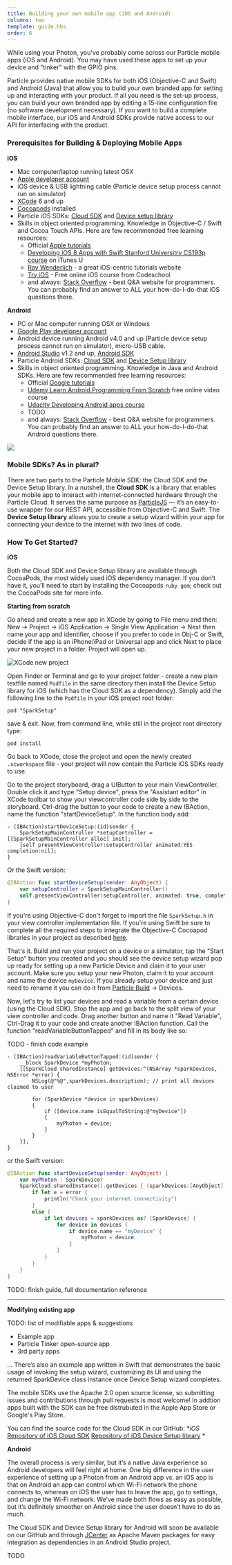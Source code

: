 ```yaml
---
title: Building your own mobile app (iOS and Android)
columns: two
template: guide.hbs
order: 6
---
```


While using your Photon, you've probably come across our Particle mobile apps (iOS and Android). You may have used these apps to set up your device and "tinker" with the GPIO pins.

Particle provides native mobile SDKs for both iOS (Objective-C and Swift) and Android (Java) that allow you to build your own branded app for setting up and interacting with your product. If all you need is the set-up process, you can build your own branded app by editing a 15-line configuration file (no software development necessary). If you want to build a complete mobile interface, our iOS and Android SDKs provide native access to our API for interfacing with the product.

### Prerequisites for Building & Deploying Mobile Apps

**iOS**

- Mac computer/laptop running latest OSX
- [Apple developer account](https://developer.apple.com/programs/)
- iOS device & USB lightning cable (Particle device setup process cannot run on simulator)
- [XCode](https://developer.apple.com/xcode/downloads/) 6 and up
- [Cocoapods](https://cocoapods.org/) installed
- Particle iOS SDKs: [Cloud SDK](http://docs.particle.io/photon/ios/#ios-cloud-sdk) and [Device setup library](http://docs.particle.io/photon/ios/#ios-device-setup-library)
- Skills in object oriented programming. Knowledge in Objective-C / Swift and Cocoa Touch APIs. Here are few recommended free learning resources:
	- Official [Apple tutorials](https://developer.apple.com/library/ios/referencelibrary/GettingStarted/RoadMapiOS/FirstTutorial.html#//apple_ref/doc/uid/TP40011343-CH3-SW1)
	- [Developing iOS 8 Apps with Swift Stanford Universitry CS193p course](https://itunes.apple.com/us/course/developing-ios-8-apps-swift/id961180099) on iTunes U
	- [Ray Wenderlich](http://www.raywenderlich.com/) - a great iOS-centric tutorials website 
	- [Try iOS](https://www.codeschool.com/courses/try-ios) - Free online iOS course from Codeschool
	- and always: [Stack Overflow](http://stackoverflow.com/questions/tagged/ios) - best Q&A website for programmers. You can probably find an answer to ALL your how-do-I-do-that iOS questions there.


**Android**

- PC or Mac computer running OSX or Windows
- [Google Play developer account](https://support.google.com/googleplay/android-developer/answer/6112435?hl=en)
- Android device running Android v4.0 and up (Particle device setup process cannot run on simulator), micro-USB cable.
- [Android Studio](https://developer.android.com/sdk/index.html) v1.2 and up, [Android SDK](https://developer.android.com/sdk/installing/index.html) 
- Particle Android SDKs: [Cloud SDK](TODO) and [Device Setup library](TODO)
- Skills in object oriented programming. Knowledge in Java and Android SDKs. Here are few recommended free learning resources:
	- Official [Google tutorials](https://developer.android.com/training/basics/firstapp/index.html)
	- [Udemy Learn Android Programming From Scratch](https://www.udemy.com/learn-android-programming-from-scratch-beta/) free online video course
	- [Udacity Developing Android apps course](https://www.udacity.com/course/developing-android-apps--ud853)
	- TODO
	- and always: [Stack Overflow](http://stackoverflow.com/questions/tagged/android) - best Q&A website for programmers. You can probably find an answer to ALL your how-do-I-do-that Android questions there.

![](/assets/images/apple-android.png)

### Mobile SDKs? As in plural?

There are two parts to the Particle Mobile SDK: the Cloud SDK and the Device Setup library.
In a nutshell, the **Cloud SDK** is a library that enables your mobile app to interact with internet-connected hardware through the Particle Cloud. It serves the same purpose as [ParticleJS](http://docs.particle.io/photon/javascript/) — it’s an easy-to-use wrapper for our REST API, accessible from Objective-C and Swift. The **Device Setup library** allows you to create a setup wizard within your app for connecting your device to the internet with two lines of code. 

### How To Get Started?

**iOS**

Both the Cloud SDK and Device Setup library are available through CocoaPods, the most widely used iOS dependency manager. If you don’t have it, you’ll need to start by installing the Cocoapods `ruby gem`; check out the CocoaPods site for more info. 

**Starting from scratch**

Go ahead and create a new app in XCode by going to File menu and then:
New -> Project -> iOS Application -> Single View Application -> Next
then name your app and identifier, choose if you prefer to code in Obj-C or Swift, decide if the app is an iPhone/iPad or Universal app and click Next to place your new project in a folder. Project will open up.

![XCode new project](/assets/images/xcode-new-project.png)

 Open Finder or Terminal and go to your project folder - create a new plain textfile named `Podfile` in the same directory then install the Device Setup library for iOS (which has the Cloud SDK as a dependency). Simply add the following line to the `Podfile` in your iOS project root folder:

`pod "SparkSetup"`

save & exit.
Now, from command line, while still in the project root directory type:

`pod install`

Go back to XCode, close the project and open the newly created `.xcworkspace` file - your project will now contain the Particle iOS SDKs ready to use. 

Go to the project storyboard, drag a UIButton to your main ViewController. Double click it and type "Setup device", press the "Assistant editor" in XCode toolbar to show your viewcontroller code side by side to the storyboard. Ctrl-drag the button to your code to create a new IBAction, name the function "startDeviceSetup".
In the function body add:

```objc
- (IBAction)startDeviceSetup:(id)sender {
    SparkSetupMainController *setupController = [[SparkSetupMainController alloc] init];
    [self presentViewController:setupController animated:YES completion:nil];
}
```
Or the Swift version:

```swift
@IBAction func startDeviceSetup(sender: AnyObject) {
    var setupController = SparkSetupMainController()
    self.presentViewController(setupController, animated: true, completion: nil)
}
```

If you're using Objective-C don't forget to import the file `SparkSetup.h` in your view controller implementation file. If you're using Swift be sure to complete all the required steps to integrate the Objective-C Cocoapod libraries in your project as described [here](http://swiftalicio.us/2014/11/using-cocoapods-from-swift/).

That's it. Build and run your project on a device or a simulator, tap the "Start Setup" button you created and you should see the device setup wizard pop up ready for setting up a new Particle Device and claim it to your user account.
Make sure you setup your new Photon, claim it to your account and name the device `myDevice`. If you already setup your device and just need to rename it you can do it from [Particle Build](https://build.particle.io/build) -> Devices.

Now, let's try to list your devices and read a variable from a certain device (using the Cloud SDK). Stop the app and go back to the split view of your view controller and code. Drag another button and name it "Read Variable", Ctrl-Drag it to your code and create another IBAction function. Call the function "readVariableButtonTapped" and fill in its body like so:

TODO - finish code example

```objc
- (IBAction)readVariableButtonTapped:(id)sender {
	__block SparkDevice *myPhoton;
	[[SparkCloud sharedInstance] getDevices:^(NSArray *sparkDevices, NSError *error) {
	    NSLog(@"%@",sparkDevices.description); // print all devices claimed to user

	    for (SparkDevice *device in sparkDevices)
	    {
	        if ([device.name isEqualToString:@"myDevice"])
	        {
	            myPhoton = device;
	        }
	    }
	}];
}
```

or the Swift version:

```swift
@IBAction func startDeviceSetup(sender: AnyObject) {
	var myPhoton : SparkDevice?
	SparkCloud.sharedInstance().getDevices { (sparkDevices:[AnyObject]!, error:NSError!) -> Void in
	    if let e = error {
	        println("Check your internet connectivity")
	    }
	    else {
	        if let devices = sparkDevices as? [SparkDevice] {
	            for device in devices {
	                if device.name == "myDevice" {
	                    myPhoton = device
	                }
	            }
	        }
	    }
	}
}
```


TODO: finish guide, full documentation reference

---

**Modifying existing app**

TODO: list of modifiable apps & suggestions

- Example app
- Particle Tinker open-source app
- 3rd party apps

...
There’s also an example app written in Swift that demonstrates the basic usage of invoking the setup wizard, customizing its UI and using the returned SparkDevice class instance once Device Setup wizard completes.

The mobile SDKs use the Apache 2.0 open source license, so submitting issues and contributions through pull requests is most welcome! In addtion apps built with the SDK can be free distrubuted in the Apple App Store or Google's Play Store.

You can find the source code for the Cloud SDK in our GitHub:
**iOS*
[Repository of iOS Cloud SDK](https://github.com/spark/spark-sdk-ios)
[Repository of iOS Device Setup library](https://github.com/spark/spark-setup-ios)
*


**Android**

The overall process is very similar, but it’s a native Java experience so Android developers will feel right at home.
One big difference in the user experience of setting up a Photon from an Android app vs. an iOS app is that on Android an app can control which Wi-Fi network the phone connects to, whereas on iOS the user has to leave the app, go to settings, and change the Wi-Fi network. We’ve made both flows as easy as possible, but it’s definitely smoother on Android since the user doesn’t have to do as much.

The Cloud SDK and Device Setup library for Android will soon be available on our GitHub and through [JCenter](https://bintray.com/bintray/jcenter) as Apache Maven packages for easy integration as dependencies in an Android Studio project.

TODO
